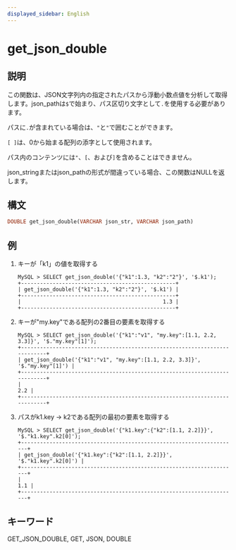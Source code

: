 ```yaml
---
displayed_sidebar: English
---
```


# get_json_double

## 説明

この関数は、JSON文字列内の指定されたパスから浮動小数点値を分析して取得します。json_pathは`$`で始まり、パス区切り文字として`.`を使用する必要があります。

パスに`.`が含まれている場合は、`"`と`"`で囲むことができます。

`[ ]`は、0から始まる配列の添字として使用されます。

パス内のコンテンツには`"`、`[`、および`]`を含めることはできません。

json_stringまたはjson_pathの形式が間違っている場合、この関数はNULLを返します。

## 構文

```Haskell
DOUBLE get_json_double(VARCHAR json_str, VARCHAR json_path)
```

## 例

1. キーが「k1」の値を取得する

    ```Plain Text
    MySQL > SELECT get_json_double('{"k1":1.3, "k2":"2"}', '$.k1');
    +-------------------------------------------------+
    | get_json_double('{"k1":1.3, "k2":"2"}', '$.k1') |
    +-------------------------------------------------+
    |                                             1.3 |
    +-------------------------------------------------+
    ```

2. キーが"my.key"である配列の2番目の要素を取得する

    ```Plain Text
    MySQL > SELECT get_json_double('{"k1":"v1", "my.key":[1.1, 2.2, 3.3]}', '$."my.key"[1]');
    +---------------------------------------------------------------------------+
    | get_json_double('{"k1":"v1", "my.key":[1.1, 2.2, 3.3]}', '$."my.key"[1]') |
    +---------------------------------------------------------------------------+
    |                                                                       2.2 |
    +---------------------------------------------------------------------------+
    ```

3. パスがk1.key -> k2である配列の最初の要素を取得する

    ```Plain Text
    MySQL > SELECT get_json_double('{"k1.key":{"k2":[1.1, 2.2]}}', '$."k1.key".k2[0]');
    +---------------------------------------------------------------------+
    | get_json_double('{"k1.key":{"k2":[1.1, 2.2]}}', '$."k1.key".k2[0]') |
    +---------------------------------------------------------------------+
    |                                                                 1.1 |
    +---------------------------------------------------------------------+
    ```

## キーワード

GET_JSON_DOUBLE, GET, JSON, DOUBLE
